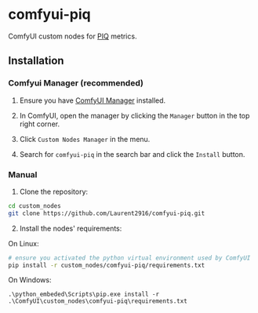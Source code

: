 # comfyui-piq

ComfyUI custom nodes for [PIQ](https://github.com/photosynthesis-team/piq) metrics.

## Installation

### Comfyui Manager (recommended)

1. Ensure you have [ComfyUI Manager](https://github.com/ltdrdata/ComfyUI-Manager) installed.

2. In ComfyUI, open the manager by clicking the `Manager` button in the top right corner.

3. Click `Custom Nodes Manager` in the menu.

4. Search for `comfyui-piq` in the search bar and click the `Install` button.

### Manual

1. Clone the repository:

```bash
cd custom_nodes
git clone https://github.com/Laurent2916/comfyui-piq.git
```

2. Install the nodes' requirements:

On Linux:
```bash
# ensure you activated the python virtual environment used by ComfyUI
pip install -r custom_nodes/comfyui-piq/requirements.txt
```

On Windows:
```shell
.\python_embeded\Scripts\pip.exe install -r .\ComfyUI\custom_nodes\comfyui-piq\requirements.txt
```

